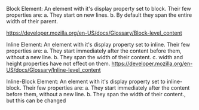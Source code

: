 Block Element: An element with it's display property set to block. Their few properties are:
   a. They start on new lines.
   b. By default they span the entire width of their parent.
   
https://developer.mozilla.org/en-US/docs/Glossary/Block-level_content

Inline Element: An element with it's display property set to inline. Their few properties are: 
    a. They start immediately after the content before them, without a new line. 
    b. They span the width of their content.
    c. width and height properties have not effect on them.
https://developer.mozilla.org/en-US/docs/Glossary/Inline-level_content

Inline-Block Element: An element with it's display property set to inline-block. Their few properties are:
    a. They start immediately after the content before them, without a new line. 
    b. They span the width of their content., but this can be changed

